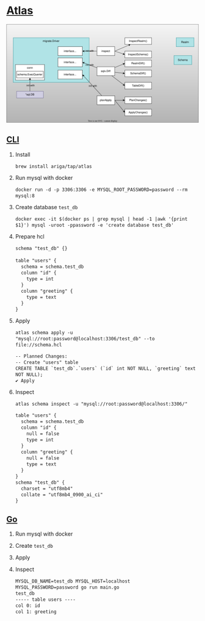# [Atlas](https://atlasgo.io/)

![](diagram.drawio.svg)

## [CLI](https://atlasgo.io/getting-started/)

1. Install

    ```
    brew install ariga/tap/atlas
    ```

1. Run mysql with docker

    ```
    docker run -d -p 3306:3306 -e MYSQL_ROOT_PASSWORD=password --rm mysql:8
    ```

1. Create database `test_db`

    ```
    docker exec -it $(docker ps | grep mysql | head -1 |awk '{print $1}') mysql -uroot -ppassword -e 'create database test_db'
    ````

1. Prepare hcl

    ```hcl
    schema "test_db" {}

    table "users" {
      schema = schema.test_db
      column "id" {
        type = int
      }
      column "greeting" {
        type = text
      }
    }
    ```

1. Apply

    ```
    atlas schema apply -u "mysql://root:password@localhost:3306/test_db" --to file://schema.hcl
    ```
    ```
    -- Planned Changes:
    -- Create "users" table
    CREATE TABLE `test_db`.`users` (`id` int NOT NULL, `greeting` text NOT NULL);
    ✔ Apply
    ```

1. Inspect

    ```
    atlas schema inspect -u "mysql://root:password@localhost:3306/"
    ```
    ```
    table "users" {
      schema = schema.test_db
      column "id" {
        null = false
        type = int
      }
      column "greeting" {
        null = false
        type = text
      }
    }
    schema "test_db" {
      charset = "utf8mb4"
      collate = "utf8mb4_0900_ai_ci"
    }
    ```

## [Go](https://atlasgo.io/integrations/go-api)

1. Run mysql with docker
1. Create `test_db`
1. Apply
1. Inspect

    ```
    MYSQL_DB_NAME=test_db MYSQL_HOST=localhost     MYSQL_PASSWORD=password go run main.go
    test_db
    ----- table users ----
    col 0: id
    col 1: greeting
    ```
